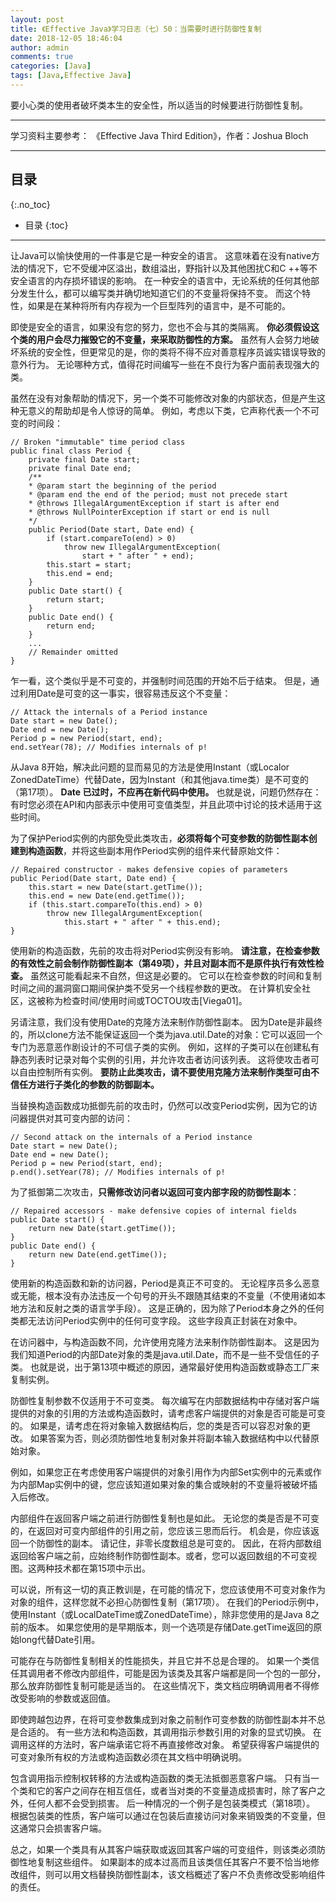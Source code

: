 ```yaml
---
layout: post
title: 《Effective Java》学习日志（七）50：当需要时进行防御性复制
date: 2018-12-05 18:46:04
author: admin
comments: true
categories: [Java]
tags: [Java,Effective Java]
---
```


要小心类的使用者破坏类本生的安全性，所以适当的时候要进行防御性复制。

<!-- more -->

---

学习资料主要参考： 《Effective Java Third Edition》，作者：Joshua Bloch

---

## 目录
{:.no_toc}

* 目录
{:toc}

---

让Java可以愉快使用的一件事是它是一种安全的语言。 
这意味着在没有native方法的情况下，它不受缓冲区溢出，数组溢出，野指针以及其他困扰C和C ++等不安全语言的内存损坏错误的影响。 
在一种安全的语言中，无论系统的任何其他部分发生什么，都可以编写类并确切地知道它们的不变量将保持不变。 
而这个特性，如果是在某种将所有内存视为一个巨型阵列的语言中，是不可能的。

即使是安全的语言，如果没有您的努力，您也不会与其的类隔离。 
**你必须假设这个类的用户会尽力摧毁它的不变量，来采取防御性的方案。** 
虽然有人会努力地破坏系统的安全性，但更常见的是，你的类将不得不应对善意程序员诚实错误导致的意外行为。 
无论哪种方式，值得花时间编写一些在不良行为客户面前表现强大的类。

虽然在没有对象帮助的情况下，另一个类不可能修改对象的内部状态，但是产生这种无意义的帮助却是令人惊讶的简单。 
例如，考虑以下类，它声称代表一个不可变的时间段：

    // Broken "immutable" time period class
    public final class Period {
        private final Date start;
        private final Date end;
        /**
        * @param start the beginning of the period
        * @param end the end of the period; must not precede start
        * @throws IllegalArgumentException if start is after end
        * @throws NullPointerException if start or end is null
        */
        public Period(Date start, Date end) {
            if (start.compareTo(end) > 0)
                throw new IllegalArgumentException(
                    start + " after " + end);
            this.start = start;
            this.end = end;
        }
        public Date start() {
            return start;
        }
        public Date end() {
            return end;
        }
        ...
        // Remainder omitted
    }

乍一看，这个类似乎是不可变的，并强制时间范围的开始不后于结束。 
但是，通过利用Date是可变的这一事实，很容易违反这个不变量：

    // Attack the internals of a Period instance
    Date start = new Date();
    Date end = new Date();
    Period p = new Period(start, end);
    end.setYear(78); // Modifies internals of p!

从Java 8开始，解决此问题的显而易见的方法是使用Instant（或Localor ZonedDateTime）代替Date，因为Instant（和其他java.time类）是不可变的（第17项）。 
**Date 已过时，不应再在新代码中使用。** 
也就是说，问题仍然存在：有时您必须在API和内部表示中使用可变值类型，并且此项中讨论的技术适用于这些时间。

为了保护Period实例的内部免受此类攻击，**必须将每个可变参数的防御性副本创建到构造函数**，并将这些副本用作Period实例的组件来代替原始文件：

    // Repaired constructor - makes defensive copies of parameters
    public Period(Date start, Date end) {
        this.start = new Date(start.getTime());
        this.end = new Date(end.getTime());
        if (this.start.compareTo(this.end) > 0)
            throw new IllegalArgumentException(
                this.start + " after " + this.end);
    }

使用新的构造函数，先前的攻击将对Period实例没有影响。
**请注意，在检查参数的有效性之前会制作防御性副本（第49项），并且对副本而不是原件执行有效性检查。**
虽然这可能看起来不自然，但这是必要的。
它可以在检查参数的时间和复制时间之间的漏洞窗口期间保护类不受另一个线程参数的更改。
在计算机安全社区，这被称为检查时间/使用时间或TOCTOU攻击[Viega01]。

另请注意，我们没有使用Date的克隆方法来制作防御性副本。
因为Date是非最终的，所以clone方法不能保证返回一个类为java.util.Date的对象：它可以返回一个专门为恶意恶作剧设计的不可信子类的实例。
例如，这样的子类可以在创建私有静态列表时记录对每个实例的引用，并允许攻击者访问该列表。
这将使攻击者可以自由控制所有实例。
**要防止此类攻击，请不要使用克隆方法来制作类型可由不信任方进行子类化的参数的防御副本。**

当替换构造函数成功抵御先前的攻击时，仍然可以改变Period实例，因为它的访问器提供对其可变内部的访问：

    // Second attack on the internals of a Period instance
    Date start = new Date();
    Date end = new Date();
    Period p = new Period(start, end);
    p.end().setYear(78); // Modifies internals of p!

为了抵御第二次攻击，**只需修改访问者以返回可变内部字段的防御性副本**：
    
    // Repaired accessors - make defensive copies of internal fields
    public Date start() {
        return new Date(start.getTime());
    }
    public Date end() {
        return new Date(end.getTime());
    }

使用新的构造函数和新的访问器，Period是真正不可变的。 
无论程序员多么恶意或无能，根本没有办法违反一个句号的开头不跟随其结束的不变量（不使用诸如本地方法和反射之类的语言学手段）。
这是正确的，因为除了Period本身之外的任何类都无法访问Period实例中的任何可变字段。 
这些字段真正封装在对象中。

在访问器中，与构造函数不同，允许使用克隆方法来制作防御性副本。 
这是因为我们知道Period的内部Date对象的类是java.util.Date，而不是一些不受信任的子类。 
也就是说，出于第13项中概述的原因，通常最好使用构造函数或静态工厂来复制实例。

防御性复制参数不仅适用于不可变类。
每次编写在内部数据结构中存储对客户端提供的对象的引用的方法或构造函数时，请考虑客户端提供的对象是否可能是可变的。
如果是，请考虑在将对象输入数据结构后，您的类是否可以容忍对象的更改。
如果答案为否，则必须防御性地复制对象并将副本输入数据结构中以代替原始对象。

例如，如果您正在考虑使用客户端提供的对象引用作为内部Set实例中的元素或作为内部Map实例中的键，您应该知道如果对象的集合或映射的不变量将被破坏插入后修改。

内部组件在返回客户端之前进行防御性复制也是如此。
无论您的类是否是不可变的，在返回对可变内部组件的引用之前，您应该三思而后行。
机会是，你应该返回一个防御性的副本。
请记住，非零长度数组总是可变的。
因此，在将内部数组返回给客户端之前，应始终制作防御性副本。或者，您可以返回数组的不可变视图。这两种技术都在第15项中示出。

可以说，所有这一切的真正教训是，在可能的情况下，您应该使用不可变对象作为对象的组件，这样您就不必担心防御性复制（第17项）。
在我们的Period示例中，使用Instant（或LocalDateTime或ZonedDateTime），除非您使用的是Java 8之前的版本。
如果您使用的是早期版本，则一个选项是存储Date.getTime返回的原始long代替Date引用。

可能存在与防御性复制相关的性能损失，并且它并不总是合理的。
如果一个类信任其调用者不修改内部组件，可能是因为该类及其客户端都是同一个包的一部分，那么放弃防御性复制可能是适当的。
在这些情况下，类文档应明确调用者不得修改受影响的参数或返回值。

即使跨越包边界，在将可变参数集成到对象之前制作可变参数的防御性副本并不总是合适的。
有一些方法和构造函数，其调用指示参数引用的对象的显式切换。
在调用这样的方法时，客户端承诺它将不再直接修改对象。
希望获得客户端提供的可变对象所有权的方法或构造函数必须在其文档中明确说明。

包含调用指示控制权转移的方法或构造函数的类无法抵御恶意客户端。
只有当一个类和它的客户之间存在相互信任，或者当对类的不变量造成损害时，除了客户之外，任何人都不会受到损害。
后一种情况的一个例子是包装类模式（第18项）。
根据包装类的性质，客户端可以通过在包装后直接访问对象来销毁类的不变量，但这通常只会损害客户端。

总之，如果一个类具有从其客户端获取或返回其客户端的可变组件，则该类必须防御性地复制这些组件。
如果副本的成本过高而且该类信任其客户不要不恰当地修改组件，则可以用文档替换防御性副本，该文档概述了客户不负责修改受影响组件的责任。

